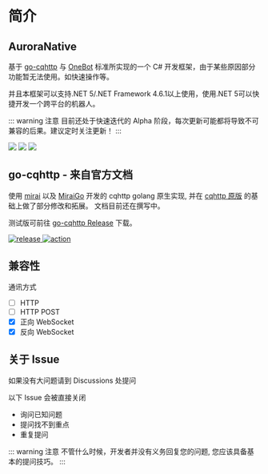 # 简介

## AuroraNative

基于 [go-cqhttp](https://github.com/Mrs4s/go-cqhttp) 与 [OneBot](https://github.com/howmanybots/onebot) 标准所实现的一个 C# 开发框架，由于某些原因部分功能暂无法使用。如快速操作等。

并且本框架可以支持.NET 5/.NET Framework 4.6.1以上使用，使用.NET 5可以快捷开发一个跨平台的机器人。

::: warning 注意
目前还处于快速迭代的 Alpha 阶段，每次更新可能都将导致不可兼容的后果。建议定时关注更新！
:::

![](https://img.shields.io/badge/OneBot-v11-blue?style=flat-square)
![](https://img.shields.io/badge/go--cqhttp-v0.9.40--fix5-blueviolet?style=flat-square)
![](https://img.shields.io/nuget/vpre/AuroraNative?style=flat-square)

## go-cqhttp - 来自官方文档

使用 [mirai](https://github.com/mamoe/mirai) 以及 [MiraiGo](https://github.com/Mrs4s/MiraiGo) 开发的 cqhttp golang 原生实现, 并在 [cqhttp 原版](https://github.com/richardchien/coolq-http-api) 的基础上做了部分修改和拓展。
文档目前还在撰写中。

测试版可前往 [go-cqhttp Release](https://github.com/Mrs4s/go-cqhttp/releases) 下载。

<a href="https://github.com/Mrs4s/go-cqhttp/releases">
    <img src="https://img.shields.io/github/v/release/Mrs4s/go-cqhttp?color=blueviolet&include_prereleases" alt="release">
</a>
<a href="https://github.com/Mrs4s/go-cqhttp/actions">
    <img src="https://github.com/Mrs4s/go-cqhttp/workflows/CI/badge.svg" alt="action">
</a>

## 兼容性

通讯方式
- [ ] HTTP
- [ ] HTTP POST
- [x] 正向 WebSocket
- [x] 反向 WebSocket

## 关于 Issue
如果没有大问题请到 Discussions 处提问

以下 Issue 会被直接关闭
- 询问已知问题
- 提问找不到重点
- 重复提问

::: warning 注意
不管什么时候，开发者并没有义务回复您的问题, 您应该具备基本的提问技巧。
:::